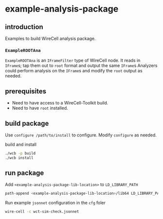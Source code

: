 # example-analysis-package

## introduction
Examples to build WireCell analysis package.

### `ExampleROOTAna`
`ExampleROOTAna` is an `IFrameFilter` type of WireCell node.
It reads in `IFrame`s; tap them out to `root` format and output the same `IFrame`s
Analyzers could perform analysis on the `IFrame`s and modify the `root` output as needed.

## prerequisites
 - Need to have access to a WireCell-Toolkit build.
 - Need to have `root` installed.

## build package

Use `configure /path/to/install` to configure. Modify `configure` as needed.

build and install
```bash
./wcb -p build
./wcb install
```

## run package

Add `<example-analysis-package-lib-location>` to `LD_LIBRARY_PATH`
```bash
path-append <example-analysis-package-lib-location>/lib64 LD_LIBRARY_PATH
```
Run example `jsonnet` configuration in the `cfg` foler
```bash
wire-cell -c wct-sim-check.jsonnet
```


